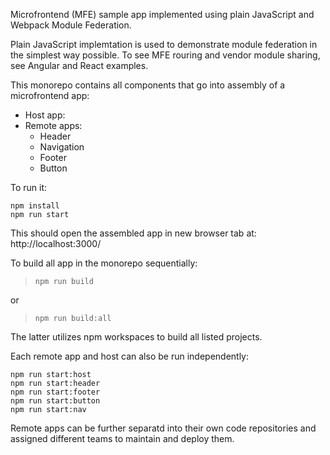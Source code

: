 Microfrontend (MFE) sample app implemented using plain JavaScript and Webpack Module Federation.

Plain JavaScript implemtation is used to demonstrate module federation in the simplest way possible. To see MFE rouring and vendor module sharing, see Angular and React examples.

This monorepo contains all components that go into assembly of a microfrontend app:
  * Host app:
  * Remote apps: 
      * Header
      * Navigation
      * Footer
      * Button

To run it:

    npm install
    npm run start

This should open the assembled app in new browser tab at:
    http://localhost:3000/

To build all app in the monorepo sequentially:
  > `npm run build`

or
  > `npm run build:all`

The latter utilizes npm workspaces to build all listed projects.

Each remote app and host can also be run independently:

    npm run start:host  
    npm run start:header
    npm run start:footer
    npm run start:button
    npm run start:nav

Remote apps can be further separatd into their own code repositories and assigned different teams to maintain and deploy them.
